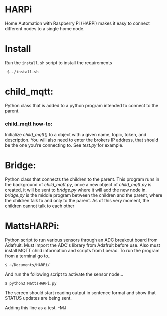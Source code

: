 # HARPi
Home Automation with Raspberry Pi (HARPi) makes it easy to connect different nodes to a single home node.

# Install
Run the `install.sh` script to install the requirements
```
 $ ./install.sh
```

# child_mqtt:
Python class that is added to a python program intended to connect to the parent.

### child_mqtt how-to:
Initialize _child_mqtt()_ to a object with a given name, topic, token, and description. You will also need to enter the brokers IP address, that should be the one you're connecting to. See _test.py_ for example.

# Bridge:
Python class that connects the children to the parent. This program runs in the background of _child_mqtt.py_, once a new object of  _child_mqtt.py_ is created, it will be sent to _bridge.py_ where it will add the new node in. _bridge.py_ is the middle program between the children and the parent, where the children talk to and only to the parent. As of this very moment, the children cannot talk to each other

# MattsHARPi:
Python script to run various sensors through an ADC breakout board from Adafruit. Must import the ADC's library from Adafruit before use. Also must install MQTT child information and scripts from Loerac. To run the program from a terminal go to..
```
$ ~/Documents/HARPi/
```
And run the following script to activate the sensor node...
```
$ python3 MattsHARPi.py
```
The screen should start reading output in sentence format and show that STATUS updates are being sent.

Adding this line as a test. -MJ
